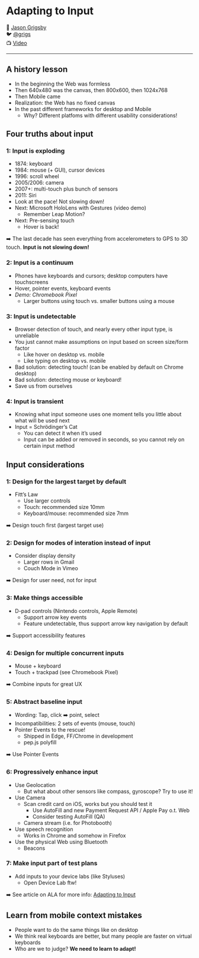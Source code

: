 # Adapting to Input

:bust_in_silhouette: [Jason Grigsby](https://cloudfour.com/thinks/)  
:bird:               [@grigs](https://twitter.com/grigs)  
:tv:                 [Video](https://vimeo.com/194967832)

---

## A history lesson

- In the beginning the Web was formless
- Then 640x480 was the canvas, then 800x600, then 1024x768
- Then Mobile came
- Realization: the Web has no fixed canvas
- In the past different frameworks for desktop and Mobile
  - Why? Different platfoms with different usability considerations!

## Four truths about input

### 1: Input is exploding

- 1874: keyboard
- 1984: mouse (+ GUI), cursor devices
- 1996: scroll wheel
- 2005/2006: camera
- 2007+: multi-touch plus bunch of sensors
- 2011: Siri
- Look at the pace! Not slowing down!
- Next: Microsoft HoloLens with Gestures (video demo)
  - Remember Leap Motion?
- Next: Pre-sensing touch
  - Hover is back!

:arrow_right: The last decade has seen everything from accelerometers to GPS to 3D touch. **Input is not slowing down!**

### 2: Input is a continuum

- Phones have keyboards and cursors; desktop computers have touchscreens
- Hover, pointer events, keyboard events
- *Demo: Chromebook Pixel*
  - Larger buttons using touch vs. smaller buttons using a mouse

### 3: Input is undetectable

- Browser detection of touch‚ and nearly every other input type, is unreliable
- You just cannot make assumptions on input based on screen size/form factor
  - Like hover on desktop vs. mobile
  - Like typing on desktop vs. mobile
- Bad solution: detecting touch! (can be enabled by default on Chrome desktop)
- Bad solution: detecting mouse or keyboard!
- Save us from ourselves

### 4: Input is transient

- Knowing what input someone uses one moment tells you little about what will be used next
- Input = Schrödinger’s Cat
  - You can detect it when it’s used
  - Input can be added or removed in seconds, so you cannot rely on certain input method

## Input considerations

### 1: Design for the largest target by default

- Fitt’s Law
  - Use larger controls
  - Touch: recommended size 10mm
  - Keyboard/mouse: recommended size 7mm

:arrow_right: Design touch first (largest target use)

### 2: Design for modes of interation instead of input

- Consider display density
  - Larger rows in Gmail
  - Couch Mode in Vimeo

:arrow_right: Design for user need, not for input

### 3: Make things accessible

- D-pad controls (Nintendo controls, Apple Remote)
  - Support arrow key events
  - Feature undetectable, thus support arrow key navigation by default

:arrow_right: Support accessibility features

### 4: Design for multiple concurrent inputs

- Mouse + keyboard
- Touch + trackpad (see Chromebook Pixel)

:arrow_right: Combine inputs for great UX

### 5: Abstract baseline input

- Wording: Tap, click :arrow_right: point, select
- Incompatibilities: 2 sets of events (mouse, touch)
- Pointer Events to the rescue!
  - Shipped in Edge, FF/Chrome in development
  - pep.js polyfill

:arrow_right: Use Pointer Events

### 6: Progressively enhance input

- Use Geolocation
  - But what about other sensors like compass, gyroscope? Try to use it!
- Use Camera
  - Scan credit card on iOS, works but you should test it
    - Use AutoFill and new Payment Request API / Apple Pay o.t. Web
    - Consider testing AutoFill (QA)
  - Camera stream (i.e. for Photobooth)
- Use speech recognition
  - Works in Chrome and somehow in Firefox
- Use the physical Web using Bluetooth
  - Beacons

### 7: Make input part of test plans

- Add inputs to your device labs (like Styluses)
  - Open Device Lab ftw!

:arrow_right: See article on ALA for more info: [Adapting to Input](http://alistapart.com/article/adapting-to-input)

## Learn from mobile context mistakes

- People want to do the same things like on desktop
- We think real keyboards are better, but many people are faster on virtual keyboards
- Who are we to judge? **We need to learn to adapt!**
